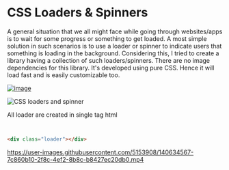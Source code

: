 # CSS Loaders & Spinners
A general situation that we all might face while going through websites/apps is to wait for some progress or something to get loaded. A most simple solution in such scenarios is to use a loader or spinner to indicate users that something is loading in the background.
Considering this, I tried to create a library having a collection of such loaders/spinners. There are no image dependencies for this library. It's developed using pure CSS. Hence it will load fast and is easily customizable too.

[![image](https://user-images.githubusercontent.com/5153908/140635756-e2a4d043-d86b-4748-b006-7db8e7e03079.png)
](https://cssloaders.github.io)



![CSS loaders and spinner](https://user-images.githubusercontent.com/5153908/140634495-3ae7b6ae-8535-4e95-b76f-a4420029ca0d.gif)



All loader are created in single tag html
```html


<div class="loader"></div>


```






https://user-images.githubusercontent.com/5153908/140634567-7c860b10-2f8c-4ef2-8b8c-b8427ec20db0.mp4


